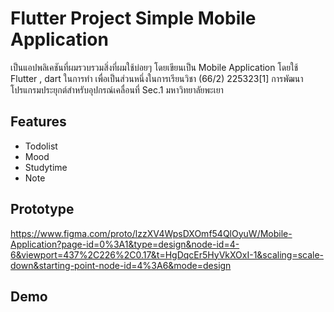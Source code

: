 
# Flutter Project Simple Mobile Application

เป็นแอปพลิเคชันที่ผมรวบรวมสิ่งที่ผมใช้บ่อยๆ โดยเขียนเป็น Mobile Application โดยใช้ Flutter , dart ในการทำ เพื่อเป็นส่วนหนึ่งในการเรียนวิชา (66/2) 225323[1] การพัฒนาโปรแกรมประยุกต์สำหรับอุปกรณ์เคลื่อนที่ Sec.1 มหาวิทยาลัยพะเยา 


## Features

- Todolist
- Mood
- Studytime
- Note


## Prototype

https://www.figma.com/proto/lzzXV4WpsDXOmf54QlOyuW/Mobile-Application?page-id=0%3A1&type=design&node-id=4-6&viewport=437%2C226%2C0.17&t=HgDqcEr5HyVkXOxI-1&scaling=scale-down&starting-point-node-id=4%3A6&mode=design


## Demo
